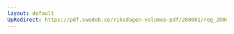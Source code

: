 ```yaml
---
layout: default
UpRedirect: https://pdf.swedeb.se/riksdagen-volumeG-pdf/200001/reg_200001/reg_200001_0300.pdf
---
```


